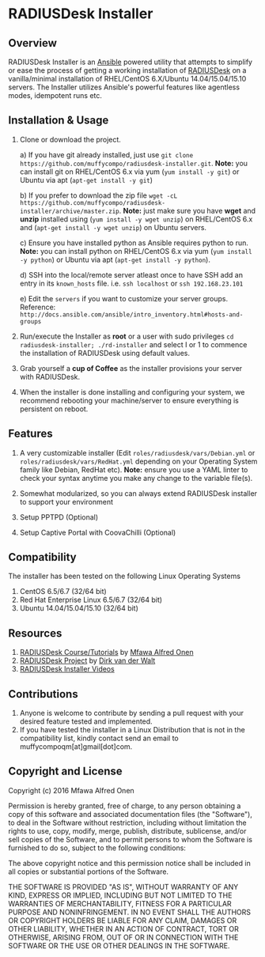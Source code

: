 RADIUSDesk Installer
====================
## Overview
RADIUSDesk Installer is an [Ansible](http://www.ansible.com) powered utility that attempts to simplify or ease the process of getting a working installation of [RADIUSDesk](http://www.radiusdesk.com) on a vanilla/minimal installation of RHEL/CentOS 6.X/Ubuntu 14.04/15.04/15.10 servers. The Installer utilizes Ansible's powerful features like agentless modes, idempotent runs etc.

## Installation & Usage
1. Clone or download the project.

   a) If you have git already installed, just use `git clone https://github.com/muffycompo/radiusdesk-installer.git`. **Note:** you can install git on RHEL/CentOS 6.x via yum (`yum install -y git`) or Ubuntu via apt (`apt-get install -y git`)
   
   b) If you prefer to download the zip file `wget -cL https://github.com/muffycompo/radiusdesk-installer/archive/master.zip`. **Note:** just make sure you have **wget** and **unzip** installed using (`yum install -y wget unzip`) on RHEL/CentOS 6.x and (`apt-get install -y wget unzip`) on Ubuntu servers.
   
   c) Ensure you have installed python as Ansible requires python to run.
   **Note:** you can install python on RHEL/CentOS 6.x via yum (`yum install -y python`) or Ubuntu via apt (`apt-get install -y python`).
   
   d) SSH into the local/remote server atleast once to have SSH add an entry in its `known_hosts` file. i.e. `ssh localhost` or `ssh 192.168.23.101`
   
   e) Edit the `servers` if you want to customize your server groups. Reference: `http://docs.ansible.com/ansible/intro_inventory.html#hosts-and-groups`
   
2. Run/execute the Installer as **root** or a user with sudo privileges `cd radiusdesk-installer; ./rd-installer` and select I or 1 to commence the installation of RADIUSDesk using default values.
3. Grab yourself a **cup of Coffee** as the installer provisions your server with RADIUSDesk.
4. When the installer is done installing and configuring your system, we recommend rebooting your machine/server to ensure everything is persistent on reboot.

## Features
1. A very customizable installer (Edit `roles/radiusdesk/vars/Debian.yml` or `roles/radiusdesk/vars/RedHat.yml` depending on your Operating System family like Debian, RedHat etc). **Note:** ensure you use a YAML linter to check your syntax anytime you make any change to the variable file(s).

2. Somewhat modularized, so you can always extend RADIUSDesk installer to support your environment

3. Setup PPTPD (Optional)

4. Setup Captive Portal with CoovaChilli (Optional)

## Compatibility
The installer has been tested on the following Linux Operating Systems
 
1. CentOS 6.5/6.7 (32/64 bit)
2. Red Hat Enterprise Linux 6.5/6.7 (32/64 bit) 
3. Ubuntu 14.04/15.04/15.10 (32/64 bit) 

## Resources
1. [RADIUSDesk Course/Tutorials](http://www.maomuffy.com/introduction-to-radiusdesk-with-rhelcentos-6-x-mini-course/) by [Mfawa Alfred Onen](http://ng.linkedin.com/in/mfawaalfredonen/)
2. [RADIUSDesk Project](http://www.radiusdesk.com) by [Dirk van der Walt](http://www.linkedin.com/pub/dirk-van-der-walt/11/b64/79a)
3. [RADIUSDesk Installer Videos](http://www.maomuffy.com/radiusdesk-installer-project/)

## Contributions
1. Anyone is welcome to contribute by sending a pull request with your desired feature tested and implemented.
2. If you have tested the installer in a Linux Distribution that is not in the compatibility list, kindly contact send an email to muffycompoqm[at]gmail[dot]com.

## Copyright and License

Copyright (c) 2016 Mfawa Alfred Onen

Permission is hereby granted, free of charge, to any person obtaining a copy of this software and associated documentation files (the "Software"), to deal in the Software without restriction, including without limitation the rights to use, copy, modify, merge, publish, distribute, sublicense, and/or sell copies of the Software, and to permit persons to whom the Software is furnished to do so, subject to the following conditions:

The above copyright notice and this permission notice shall be included in all copies or substantial portions of the Software.

THE SOFTWARE IS PROVIDED "AS IS", WITHOUT WARRANTY OF ANY KIND, EXPRESS OR IMPLIED, INCLUDING BUT NOT LIMITED TO THE WARRANTIES OF MERCHANTABILITY, FITNESS FOR A PARTICULAR PURPOSE AND NONINFRINGEMENT. IN NO EVENT SHALL THE AUTHORS OR COPYRIGHT HOLDERS BE LIABLE FOR ANY CLAIM, DAMAGES OR OTHER LIABILITY, WHETHER IN AN ACTION OF CONTRACT, TORT OR OTHERWISE, ARISING FROM, OUT OF OR IN CONNECTION WITH THE SOFTWARE OR THE USE OR OTHER DEALINGS IN THE SOFTWARE.
